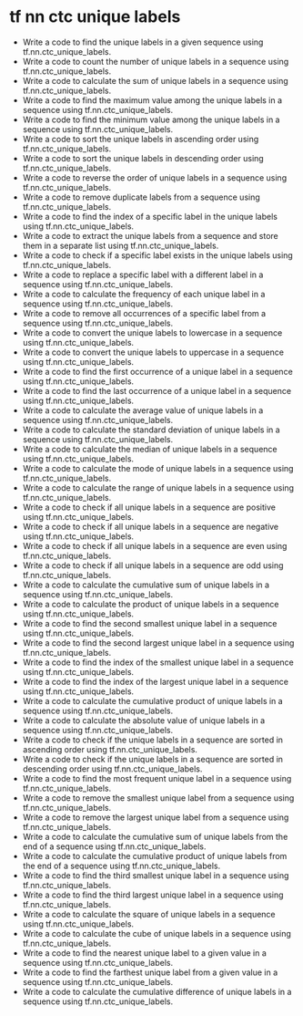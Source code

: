 # tf nn ctc unique labels

- Write a code to find the unique labels in a given sequence using tf.nn.ctc_unique_labels.
- Write a code to count the number of unique labels in a sequence using tf.nn.ctc_unique_labels.
- Write a code to calculate the sum of unique labels in a sequence using tf.nn.ctc_unique_labels.
- Write a code to find the maximum value among the unique labels in a sequence using tf.nn.ctc_unique_labels.
- Write a code to find the minimum value among the unique labels in a sequence using tf.nn.ctc_unique_labels.
- Write a code to sort the unique labels in ascending order using tf.nn.ctc_unique_labels.
- Write a code to sort the unique labels in descending order using tf.nn.ctc_unique_labels.
- Write a code to reverse the order of unique labels in a sequence using tf.nn.ctc_unique_labels.
- Write a code to remove duplicate labels from a sequence using tf.nn.ctc_unique_labels.
- Write a code to find the index of a specific label in the unique labels using tf.nn.ctc_unique_labels.
- Write a code to extract the unique labels from a sequence and store them in a separate list using tf.nn.ctc_unique_labels.
- Write a code to check if a specific label exists in the unique labels using tf.nn.ctc_unique_labels.
- Write a code to replace a specific label with a different label in a sequence using tf.nn.ctc_unique_labels.
- Write a code to calculate the frequency of each unique label in a sequence using tf.nn.ctc_unique_labels.
- Write a code to remove all occurrences of a specific label from a sequence using tf.nn.ctc_unique_labels.
- Write a code to convert the unique labels to lowercase in a sequence using tf.nn.ctc_unique_labels.
- Write a code to convert the unique labels to uppercase in a sequence using tf.nn.ctc_unique_labels.
- Write a code to find the first occurrence of a unique label in a sequence using tf.nn.ctc_unique_labels.
- Write a code to find the last occurrence of a unique label in a sequence using tf.nn.ctc_unique_labels.
- Write a code to calculate the average value of unique labels in a sequence using tf.nn.ctc_unique_labels.
- Write a code to calculate the standard deviation of unique labels in a sequence using tf.nn.ctc_unique_labels.
- Write a code to calculate the median of unique labels in a sequence using tf.nn.ctc_unique_labels.
- Write a code to calculate the mode of unique labels in a sequence using tf.nn.ctc_unique_labels.
- Write a code to calculate the range of unique labels in a sequence using tf.nn.ctc_unique_labels.
- Write a code to check if all unique labels in a sequence are positive using tf.nn.ctc_unique_labels.
- Write a code to check if all unique labels in a sequence are negative using tf.nn.ctc_unique_labels.
- Write a code to check if all unique labels in a sequence are even using tf.nn.ctc_unique_labels.
- Write a code to check if all unique labels in a sequence are odd using tf.nn.ctc_unique_labels.
- Write a code to calculate the cumulative sum of unique labels in a sequence using tf.nn.ctc_unique_labels.
- Write a code to calculate the product of unique labels in a sequence using tf.nn.ctc_unique_labels.
- Write a code to find the second smallest unique label in a sequence using tf.nn.ctc_unique_labels.
- Write a code to find the second largest unique label in a sequence using tf.nn.ctc_unique_labels.
- Write a code to find the index of the smallest unique label in a sequence using tf.nn.ctc_unique_labels.
- Write a code to find the index of the largest unique label in a sequence using tf.nn.ctc_unique_labels.
- Write a code to calculate the cumulative product of unique labels in a sequence using tf.nn.ctc_unique_labels.
- Write a code to calculate the absolute value of unique labels in a sequence using tf.nn.ctc_unique_labels.
- Write a code to check if the unique labels in a sequence are sorted in ascending order using tf.nn.ctc_unique_labels.
- Write a code to check if the unique labels in a sequence are sorted in descending order using tf.nn.ctc_unique_labels.
- Write a code to find the most frequent unique label in a sequence using tf.nn.ctc_unique_labels.
- Write a code to remove the smallest unique label from a sequence using tf.nn.ctc_unique_labels.
- Write a code to remove the largest unique label from a sequence using tf.nn.ctc_unique_labels.
- Write a code to calculate the cumulative sum of unique labels from the end of a sequence using tf.nn.ctc_unique_labels.
- Write a code to calculate the cumulative product of unique labels from the end of a sequence using tf.nn.ctc_unique_labels.
- Write a code to find the third smallest unique label in a sequence using tf.nn.ctc_unique_labels.
- Write a code to find the third largest unique label in a sequence using tf.nn.ctc_unique_labels.
- Write a code to calculate the square of unique labels in a sequence using tf.nn.ctc_unique_labels.
- Write a code to calculate the cube of unique labels in a sequence using tf.nn.ctc_unique_labels.
- Write a code to find the nearest unique label to a given value in a sequence using tf.nn.ctc_unique_labels.
- Write a code to find the farthest unique label from a given value in a sequence using tf.nn.ctc_unique_labels.
- Write a code to calculate the cumulative difference of unique labels in a sequence using tf.nn.ctc_unique_labels.